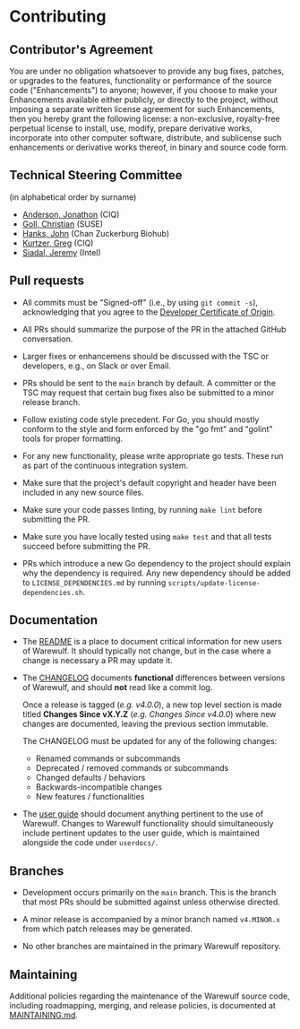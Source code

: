 # Contributing

## Contributor's Agreement

You are under no obligation whatsoever to provide any bug fixes,
patches, or upgrades to the features, functionality or performance of
the source code ("Enhancements") to anyone; however, if you choose to
make your Enhancements available either publicly, or directly to the
project, without imposing a separate written license agreement for
such Enhancements, then you hereby grant the following license: a
non-exclusive, royalty-free perpetual license to install, use, modify,
prepare derivative works, incorporate into other computer software,
distribute, and sublicense such enhancements or derivative works
thereof, in binary and source code form.

## Technical Steering Committee

(in alphabetical order by surname)

- [Anderson, Jonathon](janderson@ciq.com) (CIQ)
- [Goll, Christian](cgoll@suse.de) (SUSE)
- [Hanks, John](griznog@gmail.com) (Chan Zuckerburg Biohub)
- [Kurtzer, Greg](gmk@ciq.com) (CIQ)
- [Siadal, Jeremy](jeremy.c.siadal@intel.com) (Intel)

## Pull requests

- All commits must be "Signed-off" (i.e., by using `git commit -s`),
  acknowledging that you agree to the [Developer Certificate of
  Origin](DCO.txt).

- All PRs should summarize the purpose of the PR in the attached
  GitHub conversation.

- Larger fixes or enhancemens should be discussed with the TSC or
  developers, e.g., on Slack or over Email.

- PRs should be sent to the `main` branch by default. A committer or
  the TSC may request that certain bug fixes also be submitted to a
  minor release branch.

- Follow existing code style precedent. For Go, you should mostly
  conform to the style and form enforced by the "go fmt" and "golint"
  tools for proper formatting.

- For any new functionality, please write appropriate go tests. These
  run as part of the continuous integration system.

- Make sure that the project's default copyright and header have been
  included in any new source files.

- Make sure your code passes linting, by running `make lint` before
  submitting the PR.

- Make sure you have locally tested using `make test` and that all
  tests succeed before submitting the PR.

- PRs which introduce a new Go dependency to the project should
  explain why the dependency is required. Any new dependency should be
  added to `LICENSE_DEPENDENCIES.md` by running
  `scripts/update-license-dependencies.sh`.
  
## Documentation

- The [README](README.md) is a place to document critical information
  for new users of Warewulf. It should typically not change, but in
  the case where a change is necessary a PR may update it.
  
- The [CHANGELOG](CHANGELOG.md) documents **functional** differences
  between versions of Warewulf, and should **not** read like a commit
  log.

  Once a release is tagged (*e.g.  v4.0.0*), a new top level section
  is made titled **Changes Since vX.Y.Z** (*e.g. Changes Since
  v4.0.0*) where new changes are documented, leaving the previous
  section immutable.

  The CHANGELOG must be updated for any of the following changes:
  - Renamed commands or subcommands
  - Deprecated / removed commands or subcommands
  - Changed defaults / behaviors
  - Backwards-incompatible changes
  - New features / functionalities

- The [user guide](https://warewulf.org/docs/) should document
  anything pertinent to the use of Warewulf. Changes to Warewulf
  functionality should simultaneously include pertinent updates to the
  user guide, which is maintained alongside the code under
  `userdocs/`.

## Branches

- Development occurs primarily on the `main` branch. This is the
  branch that most PRs should be submitted against unless otherwise
  directed.

- A minor release is accompanied by a minor branch named `v4.MINOR.x`
  from which patch releases may be generated.

- No other branches are maintained in the primary Warewulf repository.

## Maintaining

Additional policies regarding the maintenance of the Warewulf source
code, including roadmapping, merging, and release policies, is
documented at [MAINTAINING.md](MAINTAINING.md).
